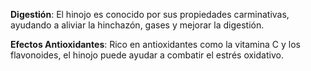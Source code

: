 

**Digestión**: El hinojo es conocido por sus propiedades carminativas, ayudando a aliviar la hinchazón, gases y mejorar la digestión.

**Efectos Antioxidantes**: Rico en antioxidantes como la vitamina C y los flavonoides, el hinojo puede ayudar a combatir el estrés oxidativo.

